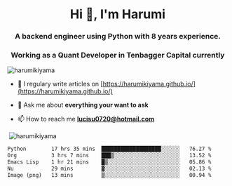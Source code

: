<h1 align="center">Hi 👋, I'm Harumi</h1>
<h3 align="center">A backend engineer using <b>Python</b> with 8 years experience.</h3>
<h3 align="center">Working as a Quant Developer in <b>Tenbagger Capital</b> currently</h3>

<p align="left"> <img src="https://komarev.com/ghpvc/?username=harumikiyama" alt="harumikiyama" /> </p>


- 📝 I regulary write articles on [https://harumikiyama.github.io/](https://harumikiyama.github.io/)

- 💬 Ask me about **everything your want to ask**

- 📫 How to reach me **lucisu0720@hotmail.com**

<p>&nbsp;<img align="center" src="https://github-readme-stats.vercel.app/api?username=harumikiyama&show_icons=true" alt="harumikiyama" /></p>


<!--START_SECTION:waka-->

```txt
Python        17 hrs 35 mins  ███████████████████░░░░░░   76.27 %
Org           3 hrs 7 mins    ███▒░░░░░░░░░░░░░░░░░░░░░   13.52 %
Emacs Lisp    1 hr 21 mins    █▒░░░░░░░░░░░░░░░░░░░░░░░   05.86 %
Nu            29 mins         ▓░░░░░░░░░░░░░░░░░░░░░░░░   02.13 %
Image (png)   13 mins         ▒░░░░░░░░░░░░░░░░░░░░░░░░   00.94 %
```

<!--END_SECTION:waka-->
